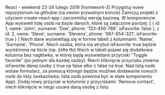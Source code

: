 React - weekend 22-24 lutego 2019 [homework-3]
Przygotuj nowe repozytorium na githubie (na swoim prywatnym koncie)
Zainicjuj projekt z użyciem create-react-app i zacommituj wersję bazową.
W komponencie App wyświetl listę osób na bazie danych, które są załączone poniżej:
[
  { 
    id: 1, 
    name: 'John',
    surname: 'Doe',
    phone: '123-456-789',
    isFavorite: false
  },
  {
    id: 2, 
    name: 'Steve',
    surname: 'Stevens',
    phone: '987-654-321',
    isFavorite: true
  }
]
Niech dane wyświetlają się w formie tabeli z kolumnami: 'Name', 'Surname', 'Phone'.
Niech osoba, która ma atrybut isFavorite: true będzie wyróżniona na liście (np. żółte tło)
Niech w tabeli pojawi się dodatkowa kolumna bez nagłówka, w której będą wyświetlane przyciski "Toggle favorite" (po jednym dla każdej osoby).
Niech kliknięcie przycisku zmienia isFavorite danej osoby z true na false albo z false na true.
Nad listą osób wstaw formularz, za pomocą którego będzie możliwe dodawanie nowych osób do listy (wskazówka: lista osób powinna być w state komponentu App).
Dodaj nowy przycisk w kolumnie z przyciskami: 'Remove contact', niech kliknięcie w niego usuwa daną osobę z listy.
